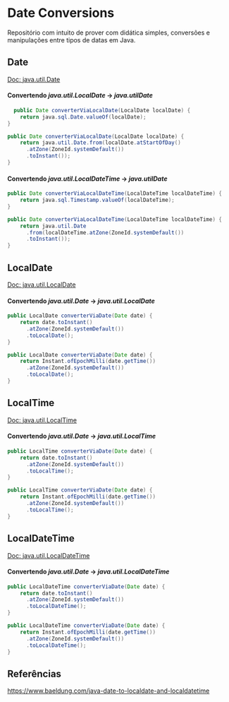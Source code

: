 # Date Conversions

Repositório com intuito de prover com didática simples, conversões e manipulações entre tipos de datas em Java.

## Date

[Doc: java.util.Date](https://docs.oracle.com/javase/8/docs/api/java/util/Date.html)

#### Convertendo _java.util.LocalDate_ -> _java.utilDate_

```java
  public Date converterViaLocalDate(LocalDate localDate) {
    return java.sql.Date.valueOf(localDate);
}
```

```java
public Date converterViaLocalDate(LocalDate localDate) {
    return java.util.Date.from(localDate.atStartOfDay()
      .atZone(ZoneId.systemDefault())
      .toInstant());
}
```

#### Convertendo _java.util.LocalDateTime_ -> _java.utilDate_

```java
public Date converterViaLocalDateTime(LocalDateTime localDateTime) {
    return java.sql.Timestamp.valueOf(localDateTime);
}
```

```java
public Date converterViaLocalDateTime(LocalDateTime localDateTime) {
    return java.util.Date
      .from(localDateTime.atZone(ZoneId.systemDefault())
      .toInstant());
}
```

## LocalDate

[Doc: java.util.LocalDate](https://docs.oracle.com/javase/8/docs/api/java/util/LocalDate.html)

#### Convertendo _java.util.Date_ -> _java.util.LocalDate_

```java
public LocalDate converterViaDate(Date date) {
    return date.toInstant()
      .atZone(ZoneId.systemDefault())
      .toLocalDate();
}
```

```java
public LocalDate converterViaDate(Date date) {
    return Instant.ofEpochMilli(date.getTime())
      .atZone(ZoneId.systemDefault())
      .toLocalDate();
}
```

## LocalTime

[Doc: java.util.LocalTime](https://docs.oracle.com/javase/8/docs/api/java/util/LocalTime.html)

#### Convertendo _java.util.Date_ -> _java.util.LocalTime_

```java
public LocalTime converterViaDate(Date date) {
    return date.toInstant()
      .atZone(ZoneId.systemDefault())
      .toLocalTime();
}
```

```java
public LocalTime converterViaDate(Date date) {
    return Instant.ofEpochMilli(date.getTime())
      .atZone(ZoneId.systemDefault())
      .toLocalTime();
}
```

## LocalDateTime

[Doc: java.util.LocalDateTime](https://docs.oracle.com/javase/8/docs/api/java/util/LocalDateTime.html)

#### Convertendo _java.util.Date_ -> _java.util.LocalDateTime_

```java
public LocalDateTime converterViaDate(Date date) {
    return date.toInstant()
      .atZone(ZoneId.systemDefault())
      .toLocalDateTime();
}
```

```java
public LocalDateTime converterViaDate(Date date) {
    return Instant.ofEpochMilli(date.getTime())
      .atZone(ZoneId.systemDefault())
      .toLocalDateTime();
}
```

## Referências

<https://www.baeldung.com/java-date-to-localdate-and-localdatetime>
